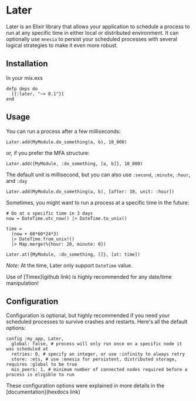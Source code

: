 # Later

Later is an Elixir library that allows your application to schedule a process to run at any specific time in either local or distributed environment. It can optionally use `mnesia` to persist your scheduled processes with several logical strategies to make it even more robust.

## Installation

In your mix.exs

```
defp deps do
  [{:later, "~> 0.1"}]
end
```

## Usage

You can run a process after a few milliseconds:

```
Later.add(MyModule.do_something(a, b), 10_000)
```

or, if you prefer the MFA structure:

```
Later.add({MyModule, :do_something, [a, b]}, 10_000)
```

The default unit is millisecond, but you can also use `:second`, `:minute`, `:hour`, and `:day`

```
Later.add(MyModule.do_something(a, b), [after: 10, unit: :hour])
```

Sometimes, you might want to run a process at a specific time in the future:

```
# Do at a specific time in 3 days
now = DateTime.utc_now() |> DateTime.to_unix()

time =
  (now + 60*60*24*3)
  |> DateTime.from_unix!()
  |> Map.merge(%{hour: 20, minute: 0})

Later.at({MyModule, :do_something, []}, [at: time])
```

*Note:* At the time, Later only support `DateTime` value.

Use of [Timex](github link) is highly recommended for any date/time manipulation!

## Configuration

Configuration is optional, but highly recommended if you need your scheduled processes to survive crashes and restarts. Here's all the default options:

```
config :my_app, Later,
  global: false, # process will only run once on a specific node it was scheduled at
  retries: 0, # specify an integer, or use :infinity to always retry
  store: :ets, # use :mnesia for persistent, distributed storage, requires :global to be true
  min_peers: 1, # minimum number of connected nodes required before a process is eligible to run
```

These configuration options were explained in more details in the [documentation](hexdocs link)
